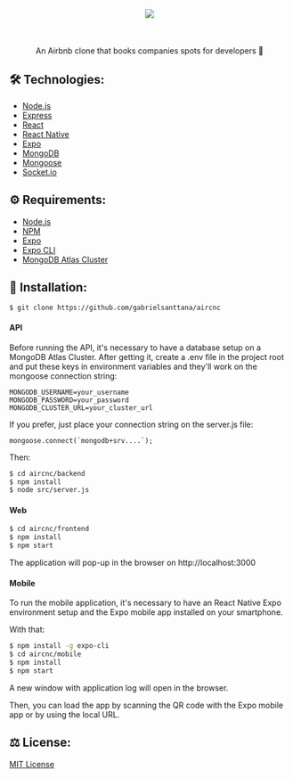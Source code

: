 <div align="center" style="margin-bottom: 50px">
  <img src="https://github.com/gabrielsanttana/aircnc/blob/master/mobile/assets/logo.png?raw=true)"/>
</div>

###

<p align="center">An Airbnb clone that books companies spots for developers 🏢</p>

## 🛠️ Technologies:

<ul>
  <li><a href="https://nodejs.org/en/">Node.js</a></li>
  <li><a href="https://expressjs.com/">Express</a></li>
  <li><a href="https://reactjs.org/">React</a></li>
  <li><a href="https://reactnative.dev/">React Native</a></li>
  <li><a href="https://expo.io/">Expo</a></li>
  <li><a href="https://www.mongodb.com/">MongoDB</a></li>
  <li><a href="https://mongoosejs.com/">Mongoose</a></li>
  <li><a href="https://socket.io/">Socket.io</a></li>
</ul>

## ⚙️ Requirements:

<ul>
  <li><a href="https://nodejs.org/en/">Node.js</a></li>
  <li><a href="https://www.npmjs.com/">NPM</a></li>
  <li><a href="https://expo.io/">Expo</a></li>
  <li><a href="https://expo.io/">Expo CLI</a></li>
  <li><a href="https://www.mongodb.com/cloud/atlas">MongoDB Atlas Cluster</a></li>
</ul>

## 🚀 Installation:

```
$ git clone https://github.com/gabrielsanttana/aircnc
```

#### API

Before running the API, it's necessary to have a database setup on a MongoDB Atlas Cluster. After getting it, create a .env file in the project root and put these keys in environment variables and they'll work on the mongoose connection string:

```
MONGODB_USERNAME=your_username
MONGODB_PASSWORD=your_password
MONGODB_CLUSTER_URL=your_cluster_url
```

If you prefer, just place your connection string on the server.js file:

```
mongoose.connect(`mongodb+srv....`);
```

Then:

```bash
$ cd aircnc/backend
$ npm install
$ node src/server.js
```

#### Web

```bash
$ cd aircnc/frontend
$ npm install
$ npm start 
```

The application will pop-up in the browser on http://localhost:3000

#### Mobile

To run the mobile application, it's necessary to have an React Native Expo environment setup and the Expo mobile app installed on your smartphone. 

With that:

```bash
$ npm install -g expo-cli
$ cd aircnc/mobile
$ npm install
$ npm start
```

<p>A new window with application log will open in the browser.</p>
<p>Then, you can load the app by scanning the QR code with the Expo mobile app or by using the local URL.</p>

## ⚖️ License:

[MIT License](https://github.com/gabrielsanttana/aircnc/blob/master/LICENSE)
